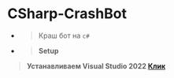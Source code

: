 # CSharp-CrashBot
- > Краш бот на `c#`

- > **Setup**
> **Устанавливаем Visual Studio 2022 [Клик](https://visualstudio.microsoft.com/vs/)**
